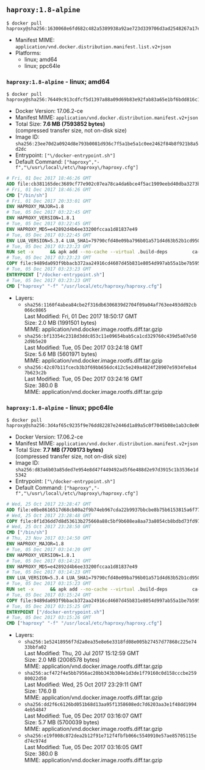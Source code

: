 ## `haproxy:1.8-alpine`

```console
$ docker pull haproxy@sha256:1630068e6fd682c482a5389938a92ae723d339706d3ad2548267a17e2e18cc17
```

-	Manifest MIME: `application/vnd.docker.distribution.manifest.list.v2+json`
-	Platforms:
	-	linux; amd64
	-	linux; ppc64le

### `haproxy:1.8-alpine` - linux; amd64

```console
$ docker pull haproxy@sha256:76449c913cdfcf5d1397a88a09d69b83e92fab83a65e1bf6bdd816c1666739e7
```

-	Docker Version: 17.06.2-ce
-	Manifest MIME: `application/vnd.docker.distribution.manifest.v2+json`
-	Total Size: **7.6 MB (7593852 bytes)**  
	(compressed transfer size, not on-disk size)
-	Image ID: `sha256:23ee70d2a0924d8e793b0081d936c7f5a1be5a1c0ee2462f84b8f921b8a5d2dc`
-	Entrypoint: `["\/docker-entrypoint.sh"]`
-	Default Command: `["haproxy","-f","\/usr\/local\/etc\/haproxy\/haproxy.cfg"]`

```dockerfile
# Fri, 01 Dec 2017 18:46:26 GMT
ADD file:cb381165dec3689cf77e902c07ea78ca4da6bce4f5ac1909eebd40dba3273bfe in / 
# Fri, 01 Dec 2017 18:46:26 GMT
CMD ["/bin/sh"]
# Fri, 01 Dec 2017 20:33:01 GMT
ENV HAPROXY_MAJOR=1.8
# Tue, 05 Dec 2017 03:22:45 GMT
ENV HAPROXY_VERSION=1.8.1
# Tue, 05 Dec 2017 03:22:45 GMT
ENV HAPROXY_MD5=e42892d4b6ee33200fccaa1d81837e49
# Tue, 05 Dec 2017 03:22:45 GMT
ENV LUA_VERSION=5.3.4 LUA_SHA1=79790cfd40e09ba796b01a571d4d63b52b1cd950
# Tue, 05 Dec 2017 03:23:23 GMT
RUN set -x 		&& apk add --no-cache --virtual .build-deps 		ca-certificates 		gcc 		libc-dev 		linux-headers 		make 		openssl 		openssl-dev 		pcre-dev 		readline-dev 		tar 		zlib-dev 		&& wget -O lua.tar.gz "https://www.lua.org/ftp/lua-$LUA_VERSION.tar.gz" 	&& echo "$LUA_SHA1 *lua.tar.gz" | sha1sum -c 	&& mkdir -p /usr/src/lua 	&& tar -xzf lua.tar.gz -C /usr/src/lua --strip-components=1 	&& rm lua.tar.gz 	&& make -C /usr/src/lua -j "$(getconf _NPROCESSORS_ONLN)" linux 	&& make -C /usr/src/lua install 		INSTALL_BIN='/usr/src/lua/trash/bin' 		INSTALL_CMOD='/usr/src/lua/trash/cmod' 		INSTALL_LMOD='/usr/src/lua/trash/lmod' 		INSTALL_MAN='/usr/src/lua/trash/man' 		INSTALL_INC='/usr/local/lua-install/inc' 		INSTALL_LIB='/usr/local/lua-install/lib' 	&& rm -rf /usr/src/lua 		&& wget -O haproxy.tar.gz "http://www.haproxy.org/download/${HAPROXY_MAJOR}/src/haproxy-${HAPROXY_VERSION}.tar.gz" 	&& echo "$HAPROXY_MD5 *haproxy.tar.gz" | md5sum -c 	&& mkdir -p /usr/src/haproxy 	&& tar -xzf haproxy.tar.gz -C /usr/src/haproxy --strip-components=1 	&& rm haproxy.tar.gz 		&& makeOpts=' 		TARGET=linux2628 		USE_LUA=1 LUA_INC=/usr/local/lua-install/inc LUA_LIB=/usr/local/lua-install/lib 		USE_OPENSSL=1 		USE_PCRE=1 PCREDIR= 		USE_ZLIB=1 	' 	&& make -C /usr/src/haproxy -j "$(getconf _NPROCESSORS_ONLN)" all $makeOpts 	&& make -C /usr/src/haproxy install-bin $makeOpts 		&& rm -rf /usr/local/lua-install 		&& mkdir -p /usr/local/etc/haproxy 	&& cp -R /usr/src/haproxy/examples/errorfiles /usr/local/etc/haproxy/errors 	&& rm -rf /usr/src/haproxy 		&& runDeps="$( 		scanelf --needed --nobanner --format '%n#p' --recursive /usr/local 			| tr ',' '\n' 			| sort -u 			| awk 'system("[ -e /usr/local/lib/" $1 " ]") == 0 { next } { print "so:" $1 }' 	)" 	&& apk add --virtual .haproxy-rundeps $runDeps 	&& apk del .build-deps
# Tue, 05 Dec 2017 03:23:23 GMT
COPY file:9489da093f9bbacb372aa24916cd4607d45b831e8054d997ab55a1be7b595c17 in / 
# Tue, 05 Dec 2017 03:23:23 GMT
ENTRYPOINT ["/docker-entrypoint.sh"]
# Tue, 05 Dec 2017 03:23:23 GMT
CMD ["haproxy" "-f" "/usr/local/etc/haproxy/haproxy.cfg"]
```

-	Layers:
	-	`sha256:1160f4abea84cbe2f316db6306839d2704f09a04af763ee493dd92cb066c0865`  
		Last Modified: Fri, 01 Dec 2017 18:50:17 GMT  
		Size: 2.0 MB (1991501 bytes)  
		MIME: application/vnd.docker.image.rootfs.diff.tar.gzip
	-	`sha256:bf13354c2318d3ddc853c11e09654bab5ca1cd329760c439d5a07e502d9b5e20`  
		Last Modified: Tue, 05 Dec 2017 03:24:18 GMT  
		Size: 5.6 MB (5601971 bytes)  
		MIME: application/vnd.docker.image.rootfs.diff.tar.gzip
	-	`sha256:42c07b11fcecb3b3f69bb656dc412c5e249a4824f28907e5934fe8a47b623c2b`  
		Last Modified: Tue, 05 Dec 2017 03:24:16 GMT  
		Size: 380.0 B  
		MIME: application/vnd.docker.image.rootfs.diff.tar.gzip

### `haproxy:1.8-alpine` - linux; ppc64le

```console
$ docker pull haproxy@sha256:3d4af65c9235f9e76dd82287e2446d1a89a5c0f7045b08e1ab3c8e06c36d64dc
```

-	Docker Version: 17.06.2-ce
-	Manifest MIME: `application/vnd.docker.distribution.manifest.v2+json`
-	Total Size: **7.7 MB (7709173 bytes)**  
	(compressed transfer size, not on-disk size)
-	Image ID: `sha256:d83a6b03a85ded7e954e8d47f449492ad5f6e488d2e97d3915c1b3536e1d5342`
-	Entrypoint: `["\/docker-entrypoint.sh"]`
-	Default Command: `["haproxy","-f","\/usr\/local\/etc\/haproxy\/haproxy.cfg"]`

```dockerfile
# Wed, 25 Oct 2017 23:28:47 GMT
ADD file:e0be8616517d68cb80a2f9b74eb967cda22b9937bbcbe8b75b6153815a6f7761 in / 
# Wed, 25 Oct 2017 23:28:48 GMT
COPY file:0f1d36dd7d8d53613b275660a88c5bf9b608ea8aa73a8054cb8bdbd73fd971ac in /etc/localtime 
# Wed, 25 Oct 2017 23:28:50 GMT
CMD ["/bin/sh"]
# Thu, 23 Nov 2017 03:14:50 GMT
ENV HAPROXY_MAJOR=1.8
# Tue, 05 Dec 2017 03:14:20 GMT
ENV HAPROXY_VERSION=1.8.1
# Tue, 05 Dec 2017 03:14:21 GMT
ENV HAPROXY_MD5=e42892d4b6ee33200fccaa1d81837e49
# Tue, 05 Dec 2017 03:14:23 GMT
ENV LUA_VERSION=5.3.4 LUA_SHA1=79790cfd40e09ba796b01a571d4d63b52b1cd950
# Tue, 05 Dec 2017 03:15:23 GMT
RUN set -x 		&& apk add --no-cache --virtual .build-deps 		ca-certificates 		gcc 		libc-dev 		linux-headers 		make 		openssl 		openssl-dev 		pcre-dev 		readline-dev 		tar 		zlib-dev 		&& wget -O lua.tar.gz "https://www.lua.org/ftp/lua-$LUA_VERSION.tar.gz" 	&& echo "$LUA_SHA1 *lua.tar.gz" | sha1sum -c 	&& mkdir -p /usr/src/lua 	&& tar -xzf lua.tar.gz -C /usr/src/lua --strip-components=1 	&& rm lua.tar.gz 	&& make -C /usr/src/lua -j "$(getconf _NPROCESSORS_ONLN)" linux 	&& make -C /usr/src/lua install 		INSTALL_BIN='/usr/src/lua/trash/bin' 		INSTALL_CMOD='/usr/src/lua/trash/cmod' 		INSTALL_LMOD='/usr/src/lua/trash/lmod' 		INSTALL_MAN='/usr/src/lua/trash/man' 		INSTALL_INC='/usr/local/lua-install/inc' 		INSTALL_LIB='/usr/local/lua-install/lib' 	&& rm -rf /usr/src/lua 		&& wget -O haproxy.tar.gz "http://www.haproxy.org/download/${HAPROXY_MAJOR}/src/haproxy-${HAPROXY_VERSION}.tar.gz" 	&& echo "$HAPROXY_MD5 *haproxy.tar.gz" | md5sum -c 	&& mkdir -p /usr/src/haproxy 	&& tar -xzf haproxy.tar.gz -C /usr/src/haproxy --strip-components=1 	&& rm haproxy.tar.gz 		&& makeOpts=' 		TARGET=linux2628 		USE_LUA=1 LUA_INC=/usr/local/lua-install/inc LUA_LIB=/usr/local/lua-install/lib 		USE_OPENSSL=1 		USE_PCRE=1 PCREDIR= 		USE_ZLIB=1 	' 	&& make -C /usr/src/haproxy -j "$(getconf _NPROCESSORS_ONLN)" all $makeOpts 	&& make -C /usr/src/haproxy install-bin $makeOpts 		&& rm -rf /usr/local/lua-install 		&& mkdir -p /usr/local/etc/haproxy 	&& cp -R /usr/src/haproxy/examples/errorfiles /usr/local/etc/haproxy/errors 	&& rm -rf /usr/src/haproxy 		&& runDeps="$( 		scanelf --needed --nobanner --format '%n#p' --recursive /usr/local 			| tr ',' '\n' 			| sort -u 			| awk 'system("[ -e /usr/local/lib/" $1 " ]") == 0 { next } { print "so:" $1 }' 	)" 	&& apk add --virtual .haproxy-rundeps $runDeps 	&& apk del .build-deps
# Tue, 05 Dec 2017 03:15:24 GMT
COPY file:9489da093f9bbacb372aa24916cd4607d45b831e8054d997ab55a1be7b595c17 in / 
# Tue, 05 Dec 2017 03:15:25 GMT
ENTRYPOINT ["/docker-entrypoint.sh"]
# Tue, 05 Dec 2017 03:15:26 GMT
CMD ["haproxy" "-f" "/usr/local/etc/haproxy/haproxy.cfg"]
```

-	Layers:
	-	`sha256:1e52418956f7d2a8ea35e8e6e3318fd08e005b27457d77868c225e7433bbfa02`  
		Last Modified: Thu, 20 Jul 2017 15:12:59 GMT  
		Size: 2.0 MB (2008578 bytes)  
		MIME: application/vnd.docker.image.rootfs.diff.tar.gzip
	-	`sha256:acf472f4e5bb7956ac20bb343b304e1d3de1f79160c0d158cccbe25980022d50`  
		Last Modified: Wed, 25 Oct 2017 23:29:11 GMT  
		Size: 176.0 B  
		MIME: application/vnd.docker.image.rootfs.diff.tar.gzip
	-	`sha256:dd2f6c6126bd051b68d13aa95f1358608edc7d6203aa3e1f48dd19944eb54847`  
		Last Modified: Tue, 05 Dec 2017 03:16:07 GMT  
		Size: 5.7 MB (5700039 bytes)  
		MIME: application/vnd.docker.image.rootfs.diff.tar.gzip
	-	`sha256:e19f008c872dea2b12f91e712f4fbfb066c5540910e57ae85705115ed74c974d`  
		Last Modified: Tue, 05 Dec 2017 03:16:05 GMT  
		Size: 380.0 B  
		MIME: application/vnd.docker.image.rootfs.diff.tar.gzip
